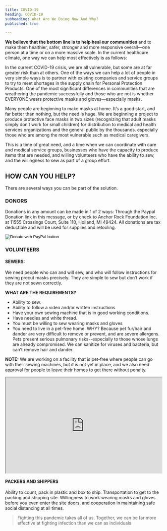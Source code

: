 ```yaml
---
title: COVID-19
heading: COVID-19
subheading: What Are We Doing Now And Why?
published: true

---
```

**We believe that the bottom line is to help heal our communities** and to make them healthier, safer, stronger and more responsive overall—one person at a time or on a more massive scale. In the current healthcare climate, one way we can help most effectively is as follows:

In the current COVID-19 crisis, we are all vulnerable, but some are at far greater risk than at others. One of the ways we can help a lot of people in very simple ways is to partner with existing companies and service groups to try to meet shortages in the supply chain for Personal Protection Products. One of the most significant differences in communities that are weathering the pandemic successfully and those who are not is whether EVERYONE wears protective masks and gloves—especially masks.

Many people are beginning to make masks at home. It’s a good start, and far better than nothing, but the need is huge.
We are beginning a project to produce protective face masks in two sizes (recognizing that adult masks simply don’t
work for small children) for distribution to medical and health services organizations and the general public by the
thousands. especially those who are among the most vulnerable such as medical caregivers.

This is a time of great need, and a time when we can coordinate with care and medical service groups, businesses who
have the capacity to produce items that are needed, and willing volunteers who have the ability to sew, and the
willingness to sew as part of a group effort.

## HOW CAN YOU HELP?

There are several ways you can be part of the solution.

### DONORS
Donations in any amount can be made in 1 of 2 ways: Through the Paypal Donation link in this message, or by check to
Anchor Rock Foundation Inc. at 11555 Crossings Court, Suite 110, Holland, MI 49424. All donations are tax deductible and
will be used for supplies and retooling.
<form action="https://www.paypal.com/cgi-bin/webscr" method="post" target="_top">
  <input type="hidden" name="cmd" value="_s-xclick" />
  <input type="hidden" name="hosted_button_id" value="MPBLRY2UJ2CJJ" />
  <input type="image" src="https://www.paypalobjects.com/en_US/i/btn/btn_donateCC_LG.gif" border="0" name="submit"
    title="PayPal - The safer, easier way to pay online!" alt="Donate with PayPal button" />
</form>

### VOLUNTEERS

#### SEWERS:

We need people who can and will sew, and who will follow instructions for sewing precut masks precisely. They are simple to sew but don’t work if they are not sewn correctly.

**WHAT ARE THE REQUIREMENTS?**

* Ability to sew.
* Ability to follow a video and/or written instructions
* Have your own sewing machine that is in good working conditions.
* Have needles and white thread.
* You must be willing to sew wearing masks and gloves
* You need to live in a pet-free home. WHY? Because pet fur/hair and dander are very difficult to remove or prevent, and
  are severe allergens. Pets present serious pulmonary risks--especially to those whose lungs are already compromised. We
  can sanitize for viruses and bacteria, but can’t remove hair and dander.

**NOTE:** We are working on a facility that is pet-free where people can go with their sewing machines, but it is not yet in
place, and we also need approval for people to leave their homes to get there without penalty.

<div style="width: 100%; margin: 0 auto;">
  <div style="position: relative; padding-bottom: 56.25%; padding-top: 25px; height: 0;"><iframe
      style="position: absolute; top: 0; left: 0; width: 100%; height: 100%;"
      src="https://www.youtube.com/embed/jusunSMp3ck"></iframe></div>
</div>

#### PACKERS AND SHIPPERS

Ability to count, pack in plastic and box to ship.
Transportation to get to the packing and shipping site.
Willingness to work wearing masks and gloves before you even enter the site doors, and cooperation in maintaining safe
social distancing at all times.

<VolunteerForm />

> Fighting this pandemic takes all of us. Together, we can be far more effective at fighting infection than we can as
> individuals
